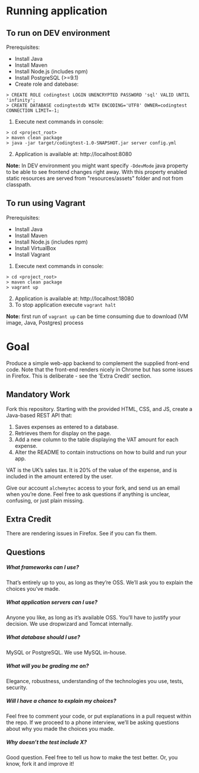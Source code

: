 Running application
===================

To run on DEV environment
------------------
Prerequisites:
   * Install Java
   * Install Maven
   * Install Node.js (includes npm)
   * Install PostgreSQL (>=9.1)
   * Create role and datebase:

```
> CREATE ROLE codingtest LOGIN UNENCRYPTED PASSWORD 'sql' VALID UNTIL 'infinity';
> CREATE DATABASE codingtestdb WITH ENCODING='UTF8' OWNER=codingtest CONNECTION LIMIT=-1;
```

1) Execute next commands in console:
```
> cd <project_root>
> maven clean package
> java -jar target/codingtest-1.0-SNAPSHOT.jar server config.yml
```
2) Application is available at: http://localhost:8080

**Note:** In DEV environment you might want specify `-DdevMode` java property to be able to see frontend changes
      right away. With this property enabled static resources are served from "resources/assets" folder and not
      from classpath.

To run using Vagrant
--------------------
Prerequisites:
   * Install Java
   * Install Maven
   * Install Node.js (includes npm)
   * Install VirtualBox
   * Install Vagrant

1) Execute next commands in console:
```
> cd <project_root>
> maven clean package
> vagrant up
```
2) Application is available at: http://localhost:18080
3) To stop application execute `vagrant halt`

**Note:** first run of `vagrant up` can be time consuming due to download (VM image, Java, Postgres) process


Goal
====
Produce a simple web-app backend to complement the supplied front-end code. Note that the front-end renders nicely in Chrome but has some issues in Firefox. This is deliberate - see the 'Extra Credit' section.

Mandatory Work
--------------
Fork this repository. Starting with the provided HTML, CSS, and JS, create a Java-based REST API that:

1. Saves expenses as entered to a database.
2. Retrieves them for display on the page. 
3. Add a new column to the table displaying the VAT amount for each expense.
4. Alter the README to contain instructions on how to build and run your app.

VAT is the UK’s sales tax. It is 20% of the value of the expense, and is included in the amount entered by the user.

Give our account `alchemytec` access to your fork, and send us an email when you’re done. Feel free to ask questions if anything is unclear, confusing, or just plain missing.

Extra Credit
------------
There are rendering issues in Firefox. See if you can fix them.


Questions
---------
##### What frameworks can I use?
That’s entirely up to you, as long as they’re OSS. We’ll ask you to explain the choices you’ve made.

##### What application servers can I use?
Anyone you like, as long as it’s available OSS. You’ll have to justify your decision. We use dropwizard and Tomcat internally. 

##### What database should I use?
MySQL or PostgreSQL. We use MySQL in-house.

##### What will you be grading me on?
Elegance, robustness, understanding of the technologies you use, tests, security. 

##### Will I have a chance to explain my choices?
Feel free to comment your code, or put explanations in a pull request within the repo. If we proceed to a phone interview, we’ll be asking questions about why you made the choices you made. 

##### Why doesn’t the test include X?
Good question. Feel free to tell us how to make the test better. Or, you know, fork it and improve it!
